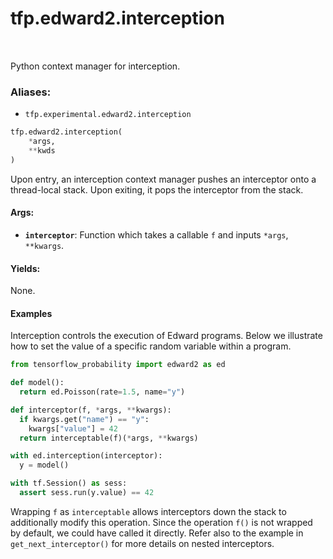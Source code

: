 <div itemscope itemtype="http://developers.google.com/ReferenceObject">
<meta itemprop="name" content="tfp.edward2.interception" />
<meta itemprop="path" content="Stable" />
</div>

# tfp.edward2.interception


<table class="tfo-notebook-buttons tfo-api" align="left">
</table>



Python context manager for interception.

### Aliases:

* `tfp.experimental.edward2.interception`


``` python
tfp.edward2.interception(
    *args,
    **kwds
)
```



<!-- Placeholder for "Used in" -->

Upon entry, an interception context manager pushes an interceptor onto a
thread-local stack. Upon exiting, it pops the interceptor from the stack.

#### Args:


* <b>`interceptor`</b>: Function which takes a callable `f` and inputs `*args`,
  `**kwargs`.


#### Yields:

None.


#### Examples

Interception controls the execution of Edward programs. Below we illustrate
how to set the value of a specific random variable within a program.

```python
from tensorflow_probability import edward2 as ed

def model():
  return ed.Poisson(rate=1.5, name="y")

def interceptor(f, *args, **kwargs):
  if kwargs.get("name") == "y":
    kwargs["value"] = 42
  return interceptable(f)(*args, **kwargs)

with ed.interception(interceptor):
  y = model()

with tf.Session() as sess:
  assert sess.run(y.value) == 42
```

Wrapping `f` as `interceptable` allows interceptors down the stack to
additionally modify this operation. Since the operation `f()` is not wrapped
by default, we could have called it directly. Refer also to the example in
`get_next_interceptor()` for more details on nested interceptors.